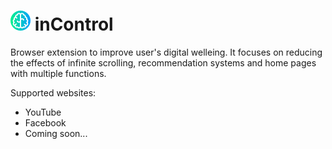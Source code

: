 # ![inControl logo](/assets/inControlLogo.png) inControl
Browser extension to improve user's digital welleing. It focuses on reducing the effects of infinite scrolling, recommendation systems and home pages with multiple functions.  
  
Supported websites:
 - YouTube
 - Facebook
 - Coming soon...
